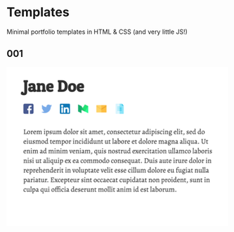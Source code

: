 # Templates

Minimal portfolio templates in HTML & CSS (and very little JS!)

## 001

![Template 001](_screenshots/001.png?raw=true "Template 001")